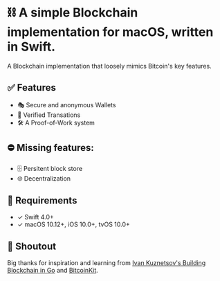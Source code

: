 # ⛓ A simple Blockchain implementation for macOS, written in Swift.

A Blockchain implementation that loosely mimics Bitcoin's key features.

## ✅ Features

* 🎭 Secure and anonymous Wallets
* 🔐 Verified Transations
* 🛠 A Proof-of-Work system


## ⛔️ Missing features: 

* 🗄 Persitent block store
* 🌐 Decentralization

## 🚦 Requirements

* ✓ Swift 4.0+
* ✓ macOS 10.12+, iOS 10.0+, tvOS 10.0+


## 📣 Shoutout
Big thanks for inspiration and learning from [Ivan Kuznetsov's Building Blockchain in Go](https://github.com/Jeiwan/blockchain_go/tree/part_4) and [BitcoinKit](https://github.com/yenom/BitcoinKit).
